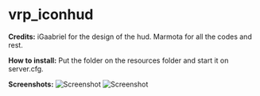 # vrp_iconhud
**Credits:**
  iGaabriel for the design of the hud. 
  Marmota for all the codes and rest.

**How to install:**
  Put the folder on the resources folder and start it on server.cfg.

**Screenshots:**
![Screenshot](https://i.imgur.com/qpd6fFe.png)
![Screenshot](https://i.imgur.com/cUHGOwf.jpg)

